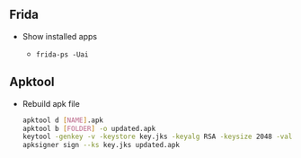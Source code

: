 ## Frida

- Show installed apps

  - `frida-ps -Uai`

## Apktool

- Rebuild apk file

  ```bash
  apktool d [NAME].apk
  apktool b [FOLDER] -o updated.apk
  keytool -genkey -v -keystore key.jks -keyalg RSA -keysize 2048 -validity 10000 -alias chall
  apksigner sign --ks key.jks updated.apk
  ```
